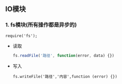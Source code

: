 ## IO模块

### 1. fs模块(所有操作都是异步的)

```
require('fs');
```

- 读取 

  ```js
  fs.readFile('路径', function(error, data) {})
  ```

- 写入

  ```
  fs.writeFile('路径','内容',function (error) {})
  ```

  

